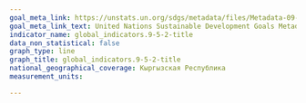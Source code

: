 ```yaml
---
goal_meta_link: https://unstats.un.org/sdgs/metadata/files/Metadata-09-05-02.pdf
goal_meta_link_text: United Nations Sustainable Development Goals Metadata (PDF 382 KB)
indicator_name: global_indicators.9-5-2-title
data_non_statistical: false
graph_type: line
graph_title: global_indicators.9-5-2-title
national_geographical_coverage: Кыргызская Республика
measurement_units: 

---
```

